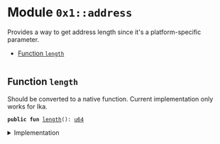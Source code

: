 
<a name="0x1_address"></a>

# Module `0x1::address`

Provides a way to get address length since it's a
platform-specific parameter.


-  [Function `length`](#0x1_address_length)


<pre><code></code></pre>



<a name="0x1_address_length"></a>

## Function `length`

Should be converted to a native function.
Current implementation only works for Ika.


<pre><code><b>public</b> <b>fun</b> <a href="address.md#0x1_address_length">length</a>(): <a href="u64.md#0x1_u64">u64</a>
</code></pre>



<details>
<summary>Implementation</summary>


<pre><code><b>public</b> <b>fun</b> <a href="address.md#0x1_address_length">length</a>(): <a href="u64.md#0x1_u64">u64</a> {
    32
}
</code></pre>



</details>


[//]: # ("File containing references which can be used from documentation")
